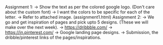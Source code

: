 Assignment 1: -> Show the text as per the colored google logo. (Don't care about the custom font) -> I want the colors to be specific for each of the letter. -> Refer to attached image. (assignment1.html)
Assignment 2: -> We go and get inspiration of pages and pick upto 5 designs. (These we will make over the next week). -> https://dribbble.com/ -> https://in.pinterest.com/ -> Google landing page designs. -> Submission, the dribble/pinterest links of the pages/inspirations.

